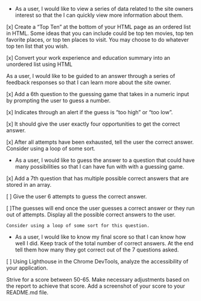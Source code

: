 * As a user, I would like to view a series of data related to the site owners interest so that the I can quickly view more information about them.


[x] Create a “Top Ten” at the bottom of your HTML page as an ordered list in HTML. Some ideas that you can include could be top ten movies, top ten favorite places, or top ten places to visit. You may choose to do whatever top ten list that you wish.

[x] Convert your work experience and education summary into an unordered list using HTML

As a user, I would like to be guided to an answer through a series of feedback responses so that I can learn more about the site owner.


[x] Add a 6th question to the guessing game that takes in a numeric input by prompting the user to guess a number.

[x] Indicates through an alert if the guess is “too high” or “too low”.

[x] It should give the user exactly four opportunities to get the correct answer.

[x] After all attempts have been exhausted, tell the user the correct answer. Consider using a loop of some sort.


* As a user, I would like to guess the answer to a question that could have many possibilities so that I can have fun with with a guessing game.

[x] Add a 7th question that has multiple possible correct answers that are stored in an array.

[ ] Give the user 6 attempts to guess the correct answer.


[ ]The guesses will end once the user guesses a correct answer or they run out of attempts.
Display all the possible correct answers to the user.

` Consider using a loop of some sort for this question. `

* As a user, I would like to know my final score so that I can know how well I did.
Keep track of the total number of correct answers. At the end tell them how many they got correct out of the 7 questions asked.


[ ] Using Lighthouse in the Chrome DevTools, analyze the accessibility of your application.

Strive for a score between 50-65. Make necessary adjustments based on the report to achieve that score.
Add a screenshot of your score to your README.md file.